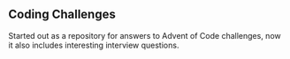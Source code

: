 ## Coding Challenges

Started out as a repository for answers to Advent of Code challenges, now it also includes interesting interview questions.
